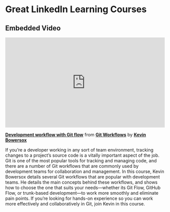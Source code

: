 <h1>Great LinkedIn Learning Courses</h1>
<h2>Embedded Video</h2>
<div style="position:relative;height:0;padding-bottom:56.25%"><iframe width="640" height="360" src="https://www.linkedin.com/learning/embed/git-workflows/development-workflow-with-git-flow?autoplay=false&claim=AQFaEXfPwP9mfgAAAYGxgW-cdMkRwA_FAgh5V7XvMpjzx99SrF990chR6cWwI2fDF2aNeQKNF7AOIf1TyiXRt2SoKb6VIFANMBqV_bOtydvKwp3DA6tfLp33Loa0aPdkE0n2OjEHoRJaVl7bbCnbDdRIZ7FqAlY36rKcxFKzjRU8aqrD1UJnGIuIQPjiQi2uqssl3KMNi7UIhSk0pNqpHpfPtXpWBrVbu_jWZNIm0gf9GetpxZeTOSxGvFbC7FVNWW4olqfrjxKGKh6Y16m4g_0NL2ZNNTMwpnbChzOjvsaoeVJolxeArms8otKGl3eXjJVSyW0dsxT_NotYOrlbTOvObMl4yDy6BAxsCpRnrwGVtQrdTpSoeGICwQv43JOizCJXxiNJ8cB6teNw3vJp8mJsF5ii1kVIMfu75SfhGpmHlqCXPpiuGRqDNCHsYQ0cnfiRSDThoywzUcKUR4pKn2QPl4g_GgTwHzjY1zaJwU7o4WXSFOTbQRfejTBPCmG_usWwAbM-cussnyJh_t_3XDC7ui5emi6Zj-iVCcvra-O9xubW0MSZ4E7oUMy21cXrY5Ur9NwA0fm4Wnu7bsOBHS23EvojccM7nYymMJyea_3SWkPB9ea3x1uat09hV-8KTxxB9fY1ZFuErNCAtIvAbR3K9Di7XAMUvFGya85T1CmvfvjOHt1UFYjo0s1zf2kjIsuU-OEGUsjvPw_zIFFYImD0GmznyYHEQie53R_D856cCnoKwOROFjFHKwhGgd1yCDXt4b-9K-wTbHZoje2bqa_DkJhIghRJgY6grIrY7eypVyOzqLrP1u9JNrMzN-KFpcTePpl7U4tHL8n8BV67Rpr2A7ySrL45cLkmV2O4evNQipceW6PbK0KOrzt29lHr9dB_-kN71kPaffsilS77kX2G54-cXVUa2xWP8PO9-XDY_C0RFry9uUkYNDgicHP5hIpSaOzfDNfwRc6p_-CKKpd6lLGgTEJSr0F68oJno6VBtTomgbVBrnlwZ3Z40vMdAHrUoFaCC3BZILpw7JOL91FgT22DilxETXHVmVmAEgBEVUzvvMwXcFOmF7-7i-kk8a1V7DF0QLlJQRZWjlc7nN498xBmdaVQ0H-BHiG_T-AScI5XzA-YZ0UL78cJkHihRigHBgcBay7fZScMJXec-kWzXe7fTw&lipi=urn%3Ali%3Apage%3Ad_learning_content%3BvHDM2Ud5Q722C3uTpzaM2w%3D%3D&licu" mozallowfullscreen="true" webkitallowfullscreen="true" allowfullscreen="true" frameborder="0" style="position:absolute;width:100%;height:100%;left:0"></iframe></div><p><strong><a href="https://www.linkedin.com/learning/git-workflows/development-workflow-with-git-flow?trk=embed_lil">Development workflow with Git flow</a></strong> from <strong><a href="https://www.linkedin.com/learning/git-workflows?trk=embed_lil">Git Workflows</a></strong> by <strong><a href="https://www.linkedin.com/learning/instructors/kevin-bowersox?trk=embed_lil">Kevin Bowersox</a></strong></p>

If you’re a developer working in any sort of team environment, tracking changes to a project’s source code is a vitally important aspect of the job. Git is one of the most popular tools for tracking and managing code, and there are a number of Git workflows that are commonly used by development teams for collaboration and management. In this course, Kevin Bowersox details several Git workflows that are popular with development teams. He details the main concepts behind these workflows, and shows how to choose the one that suits your needs—whether its Git Flow, GitHub Flow, or trunk-based development—to work more smoothly and eliminate pain points. If you’re looking for hands-on experience so you can work more effectively and collaboratively in Git, join Kevin in this course.
